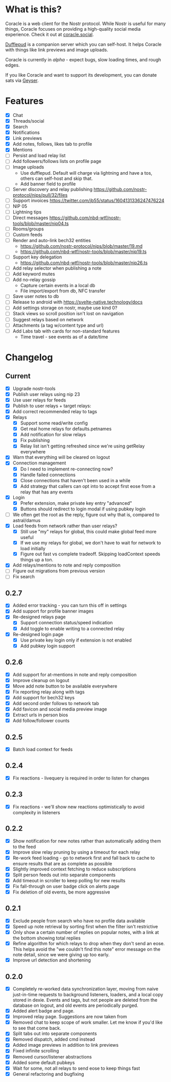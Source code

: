 # What is this?

Coracle is a web client for the Nostr protocol. While Nostr is useful for many things, Coracle focuses on providing a high-quality social media experience. Check it out at [coracle.social](https://coracle.social).

[Dufflepud](https://github.com/staab/dufflepud) is a companion server which you can self-host. It helps Coracle with things like link previews and image uploads.

Coracle is currently in _alpha_ - expect bugs, slow loading times, and rough edges.

If you like Coracle and want to support its development, you can donate sats via [Geyser](https://geyser.fund/project/coracle).

# Features

- [x] Chat
- [x] Threads/social
- [x] Search
- [x] Notifications
- [x] Link previews
- [x] Add notes, follows, likes tab to profile
- [x] Mentions
- [ ] Persist and load relay list
- [ ] Add followers/follows lists on profile page
- [ ] Image uploads
  - Use dufflepud. Default will charge via lightning and have a tos, others can self-host and skip that.
  - Add banner field to profile
- [ ] Server discovery and relay publishing https://github.com/nostr-protocol/nips/pull/32/files
- [ ] Support invoices https://twitter.com/jb55/status/1604131336247476224
- [ ] NIP 05
- [ ] Lightning tips
- [ ] Direct messages https://github.com/nbd-wtf/nostr-tools/blob/master/nip04.ts
- [ ] Rooms/groups
- [ ] Custom feeds
- [ ] Render and auto-link bech32 entities
  - https://github.com/nostr-protocol/nips/blob/master/19.md
  - https://github.com/nbd-wtf/nostr-tools/blob/master/nip19.ts
- [ ] Support key delegation
  - https://github.com/nbd-wtf/nostr-tools/blob/master/nip26.ts
- [ ] Add relay selector when publishing a note
- [ ] Add keyword mutes
- [ ] Add no-relay gossip
  - Capture certain events in a local db
  - File import/export from db, NFC transfer
- [ ] Save user notes to db
- [ ] Release to android with https://svelte-native.technology/docs
- [ ] Add settings storage on nostr, maybe use kind 0?
- [ ] Stack views so scroll position isn't lost on navigation
- [ ] Suggest relays based on network
- [ ] Attachments (a tag w/content type and url)
- [ ] Add Labs tab with cards for non-standard features
  - Time travel - see events as of a date/time

# Changelog

## Current

- [x] Upgrade nostr-tools
- [x] Publish user relays using nip 23
- [x] Use user relays for feeds
- [x] Publish to user relays + target relays:
- [x] Add correct recommended relay to tags
- [x] Relays
  - [x] Support some read/write config
  - [x] Get real home relays for defaults.petnames
  - [x] Add notification for slow relays
  - [x] Fix publishing
  - [x] Relay list isn't getting refreshed since we're using getRelay everywhere
- [x] Warn that everything will be cleared on logout
- [x] Connection management
  - [x] Do I need to implement re-connecting now?
  - [x] Handle failed connections
  - [x] Close connections that haven't been used in a while
  - [x] Add strategy that callers can opt into to accept first eose from a relay that has any events
- [x] Login
  - [x] Prefer extension, make private key entry "advanced"
  - [x] Buttons should redirect to login modal if using pubkey login
- [ ] We often get the root as the reply, figure out why that is, compared to astral/damus
- [x] Load feeds from network rather than user relays?
  - [x] Still use "my" relays for global, this could make global feed more useful
  - [x] If we use my relays for global, we don't have to wait for network to load initially
  - [x] Figure out fast vs complete tradeoff. Skipping loadContext speeds things up a ton.
- [x] Add relays/mentions to note and reply composition
- [ ] Figure out migrations from previous version
- [ ] Fix search

## 0.2.7

- [x] Added error tracking - you can turn this off in settings
- [x] Add support for profile banner images
- [x] Re-designed relays page
  - [x] Support connection status/speed indication
  - [x] Add toggle to enable writing to a connected relay
- [x] Re-designed login page
  - [x] Use private key login only if extension is not enabled
  - [x] Add pubkey login support

## 0.2.6

- [x] Add support for at-mentions in note and reply composition
- [x] Improve cleanup on logout
- [x] Move add note button to be available everywhere
- [x] Fix reporting relay along with tags
- [x] Add support for bech32 keys
- [x] Add second order follows to network tab
- [x] Add favicon and social media preview image
- [x] Extract urls in person bios
- [x] Add follow/follower counts

## 0.2.5

- [x] Batch load context for feeds

## 0.2.4

- [x] Fix reactions - livequery is required in order to listen for changes

## 0.2.3

- [x] Fix reactions - we'll show new reactions optimistically to avoid complexity in listeners

## 0.2.2

- [x] Show notification for new notes rather than automatically adding them to the feed
- [x] Improve slow relay pruning by using a timeout for each relay
- [x] Re-work feed loading - go to network first and fall back to cache to ensure results that are as complete as possible
- [x] Slightly improved context fetching to reduce subscriptions
- [x] Split person feeds out into separate components
- [x] Add timeout in scroller to keep polling for new results
- [x] Fix fall-through on user badge click on alerts page
- [x] Fix deletion of old events, be more aggressive

## 0.2.1

- [x] Exclude people from search who have no profile data available
- [x] Speed up note retrieval by sorting first when the filter isn't restrictive
- [x] Only show a certain number of replies on popular notes, with a link at the bottom showing total replies
- [x] Refine algorithm for which relays to drop when they don't send an eose. This helps avoid the "we couldn't find this note" error message on the note detail, since we were giving up too early.
- [x] Improve url detection and shortening

## 0.2.0

- [x] Completely re-worked data synchronization layer, moving from naive just-in-time requests to background listeners, loaders, and a local copy stored in dexie. Events and tags, but not people are deleted from the database on logout, and old events are periodically purged.
- [x] Added alert badge and page.
- [x] Improved relay page. Suggestions are now taken from
- [x] Removed chat to keep scope of work smaller. Let me know if you'd like to see that come back.
- [x] Split tabs out into separate components
- [x] Removed dispatch, added cmd instead
- [x] Added image previews in addition to link previews
- [x] Fixed infinite scrolling
- [x] Removed cursor/listener abstractions
- [x] Added some default pubkeys
- [x] Wait for some, not all relays to send eose to keep things fast
- [x] General refactoring and bugfixing
